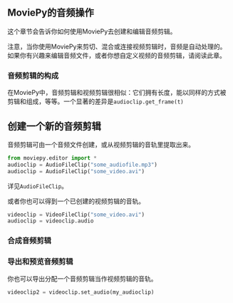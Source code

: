 ## MoviePy的音频操作
这个章节会告诉你如何使用MoviePy去创建和编辑音频剪辑。

注意，当你使用MoviePy来剪切、混合或连接视频剪辑时，音频是自动处理的。如果你有兴趣来编辑音频文件，或者你想自定义视频的音频剪辑，请阅读此章。

### 音频剪辑的构成
在MoviePy中，音频剪辑和视频剪辑很相似：它们拥有长度，能以同样的方式被剪辑和组成，等等。一个显著的差异是`audioclip.get_frame(t)`

## 创建一个新的音频剪辑
音频剪辑可由一个音频文件创建，或从视频剪辑的音轨里提取出来。
```python
from moviepy.editor import *
audioclip = AudioFileClip("some_audiofile.mp3")
audioclip = AudioFileClip("some_video.avi")
```
详见`AudioFileClip`。

或者你也可以得到一个已创建的视频剪辑的音轨。
```python
videoclip = VideoFileClip("some_video.avi")
audioclip = videoclip.audio
```
### 合成音频剪辑
### 导出和预览音频剪辑
你也可以导出分配一个音频剪辑当作视频剪辑的音轨。
```python
videoclip2 = videoclip.set_audio(my_audioclip)
```
